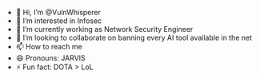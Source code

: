 - 👋 Hi, I’m @VulnWhisperer
- 👀 I’m interested in Infosec
- 🌱 I’m currently working as Network Security Engineer
- 💞️ I’m looking to collaborate on banning every AI tool available in the net
- 📫 How to reach me <NULL>
- 😄 Pronouns: JARVIS
- ⚡ Fun fact: DOTA > LoL

<!---
VulnWhisperer/VulnWhisperer is a ✨ special ✨ repository because its `README.md` (this file) appears on your GitHub profile.
You can click the Preview link to take a look at your changes.
--->
